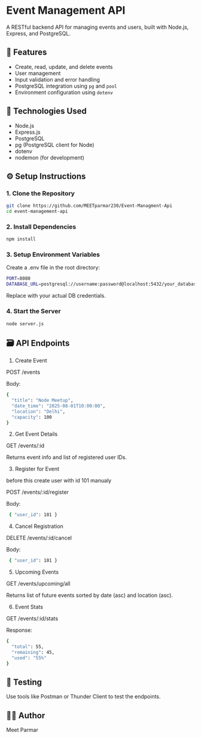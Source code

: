 # Event Management API

A RESTful backend API for managing events and users, built with Node.js, Express, and PostgreSQL.

## 📌 Features

- Create, read, update, and delete events
- User management
- Input validation and error handling
- PostgreSQL integration using `pg` and `pool`
- Environment configuration using `dotenv`

## 🚀 Technologies Used

- Node.js
- Express.js
- PostgreSQL
- pg (PostgreSQL client for Node)
- dotenv
- nodemon (for development)


## ⚙️ Setup Instructions

### 1. Clone the Repository

```bash
git clone https://github.com/MEETparmar230/Event-Managment-Api
cd event-management-api
```

### 2. Install Dependencies

```bash
npm install
```

### 3. Setup Environment Variables

Create a .env file in the root directory:
```bash
PORT=8080
DATABASE_URL=postgresql://username:password@localhost:5432/your_database_name
```
Replace with your actual DB credentials.


### 4. Start the Server

```bash
node server.js
```

## 🗃️ API Endpoints

1. Create Event

POST /events

Body:
```bash
{
  "title": "Node Meetup",
  "date_time": "2025-08-01T10:00:00",
  "location": "Delhi",
  "capacity": 100
}
```
2. Get Event Details

GET /events/:id

Returns event info and list of registered user IDs.

3. Register for Event

before this create user with id 101 manualy

POST /events/:id/register

Body:
```bash
 { "user_id": 101 }
```

4. Cancel Registration

DELETE /events/:id/cancel

Body:
```bash
 { "user_id": 101 }
```

5. Upcoming Events

GET /events/upcoming/all

Returns list of future events sorted by date (asc) and location (asc).


6. Event Stats

GET /events/:id/stats

Response:
```bash
{
  "total": 55,
  "remaining": 45,
  "used": "55%"
}
```


## 🧪 Testing
Use tools like Postman or Thunder Client to test the endpoints.


## 🧑‍💻 Author

Meet Parmar